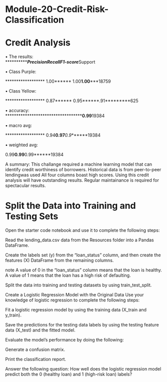 # Module-20-Credit-Risk-Classification


# Credit Analysis 

• The results:         
******************Precision***Recall**F1-score***Support 
                
• Class Purple:
    
******************  1.00****** 1.00****1.00*******18759 

• Class Yellow:

******************  0.87****** 0.95******.91*********625   
                  
• accuracy:                             
*****************************************0.99******19384  

• macro avg:         

******************  0.94******0.97*******0.9*******19384 
    
• weighted avg:      

0.99******0.99******0.99******19384 

A summary: This challange required a machine learning model that can identify credit worthiness of borrowers. Historical data is from peer-to-peer lendingwas used  All four columns boast high scores. Using this credit analysis will have outstanding results. Regular maintainance is required for spectacular results. 

# Split the Data into Training and Testing Sets
Open the starter code notebook and use it to complete the following steps:

Read the lending_data.csv data from the Resources folder into a Pandas DataFrame.

Create the labels set (y) from the “loan_status” column, and then create the features (X) DataFrame from the remaining columns.

note
A value of 0 in the “loan_status” column means that the loan is healthy. A value of 1 means that the loan has a high risk of defaulting.

Split the data into training and testing datasets by using train_test_split.

Create a Logistic Regression Model with the Original Data
Use your knowledge of logistic regression to complete the following steps:

Fit a logistic regression model by using the training data (X_train and y_train).

Save the predictions for the testing data labels by using the testing feature data (X_test) and the fitted model.

Evaluate the model’s performance by doing the following:

Generate a confusion matrix.

Print the classification report.

Answer the following question: How well does the logistic regression model predict both the 0 (healthy loan) and 1 (high-risk loan) labels?

